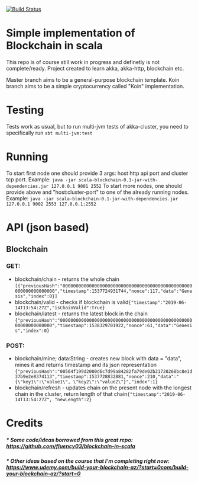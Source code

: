 [![Build Status](https://travis-ci.com/konradmalik/scala-blockchain.svg?branch=master)](https://travis-ci.com/konradmalik/scala-blockchain)

# Simple implementation of Blockchain in scala
This repo is of course still work in progress and definetly is not complete/ready.
Project created to learn akka, akka-http, blockchain etc.

Master branch aims to be a general-purpose blockchain template.
Koin branch aims to be a simple cryptocurrency called "Koin" implementation.

# Testing
Tests work as usual, but to run multi-jvm tests of akka-cluster, you need to specifically run 
```sbt multi-jvm:test```

# Running
To start first node one should provide 3 args: host http api port and cluster tcp port. Example:
```java -jar scala-blockchain-0.1-jar-with-dependencies.jar 127.0.0.1 9001 2552```
To start more nodes, one should provide above and "host:cluster-port" to one of the already running nodes. Example:
```java -jar scala-blockchain-0.1-jar-with-dependencies.jar 127.0.0.1 9002 2553 127.0.0.1:2552```

# API (json based)
## Blockchain
### GET:
* blockchain/chain - returns the whole chain
​```[{"previousHash":"0000000000000000000000000000000000000000000000000000000000000000","timestamp":1537724931744,"nonce":117,"data":"Genesis","index":0}]```
* blockchain/valid - checks if blockchain is valid
​```{"timestamp":"2019-06-14T13:54:27Z","isChainValid":true}```
* blockchain/latest - returns the latest block in the chain
​```{"previousHash":"0000000000000000000000000000000000000000000000000000000000000000","timestamp":1538329701922,"nonce":61,"data":"Genesis","index":0}```

### POST:
* blockchain/mine; data:String - creates new block with data = "data", mines it and returns timestamp and its json representation
​```{"previousHash":"00564f199d2000d6c7d99a84282fa79de02b21720268bc8e1d37b9e2e8374113","timestamp":1537728832881,"nonce":210,"data":"{\"key1\":\"value1\", \"key2\":\"value2\"}","index":1}```
* blockchain/refresh - updates chain on the present node with the longest chain in the cluster, return length of that chain
​```{"timestamp":"2019-06-14T13:54:27Z", "newLength":2}```

# Credits
##### * Some code/ideas borrowed from this great repo: https://github.com/fluency03/blockchain-in-scala
##### * Other ideas based on the course that I'm completing right now: https://www.udemy.com/build-your-blockchain-az/?start=0com/build-your-blockchain-az/?start=0
